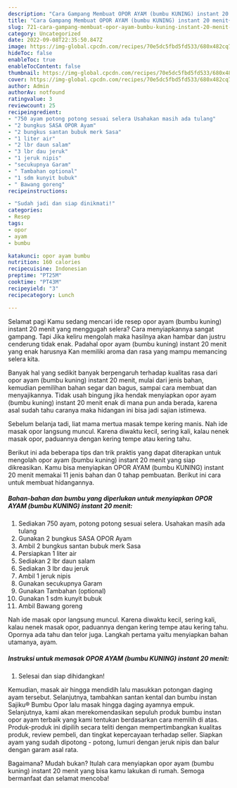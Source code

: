 ```yaml
---
description: "Cara Gampang Membuat OPOR AYAM (bumbu KUNING) instant 20 menit{ yang Menggugah Selera,  Menu Buat lebaran"
title: "Cara Gampang Membuat OPOR AYAM (bumbu KUNING) instant 20 menit{ yang Menggugah Selera,  Menu Buat lebaran"
slug: 721-cara-gampang-membuat-opor-ayam-bumbu-kuning-instant-20-menit-yang-menggugah-selera-menu-buat-lebaran
category: Uncategorized
date: 2022-09-08T22:35:50.847Z
image: https://img-global.cpcdn.com/recipes/70e5dc5fbd5fd533/680x482cq70/opor-ayam-bumbu-kuning-instant-20-menit-foto-resep-utama.jpg
hideToc: false
enableToc: true
enableTocContent: false
thumbnail: https://img-global.cpcdn.com/recipes/70e5dc5fbd5fd533/680x482cq70/opor-ayam-bumbu-kuning-instant-20-menit-foto-resep-utama.jpg
cover: https://img-global.cpcdn.com/recipes/70e5dc5fbd5fd533/680x482cq70/opor-ayam-bumbu-kuning-instant-20-menit-foto-resep-utama.jpg
author: Admin
authorAv: notfound
ratingvalue: 3
reviewcount: 25
recipeingredient:
- "750 ayam potong potong sesuai selera Usahakan masih ada tulang"
- "2 bungkus SASA OPOR Ayam"
- "2 bungkus santan bubuk merk Sasa"
- "1 liter air"
- "2 lbr daun salam"
- "3 lbr dau jeruk"
- "1 jeruk nipis"
- "secukupnya Garam"
- " Tambahan optional"
- "1 sdm kunyit bubuk"
- " Bawang goreng"
recipeinstructions:

- "Sudah jadi dan siap dinikmati!"
categories:
- Resep
tags:
- opor
- ayam
- bumbu

katakunci: opor ayam bumbu 
nutrition: 160 calories
recipecuisine: Indonesian
preptime: "PT25M"
cooktime: "PT43M"
recipeyield: "3"
recipecategory: Lunch

---
```



Selamat pagi Kamu sedang mencari ide resep opor ayam (bumbu kuning) instant 20 menit yang menggugah selera? Cara menyiapkannya sangat gampang. Tapi Jika keliru mengolah maka hasilnya akan hambar dan justru cenderung tidak enak. Padahal opor ayam (bumbu kuning) instant 20 menit yang enak harusnya Kan memiliki aroma dan rasa yang mampu memancing selera kita.


Banyak hal yang sedikit banyak berpengaruh terhadap kualitas rasa dari opor ayam (bumbu kuning) instant 20 menit, mulai dari jenis bahan, kemudian pemilihan bahan segar dan bagus, sampai cara membuat dan menyajikannya. Tidak usah bingung jika hendak menyiapkan opor ayam (bumbu kuning) instant 20 menit enak di mana pun anda berada, karena asal sudah tahu caranya maka hidangan ini bisa jadi sajian istimewa.

Sebelum belanja tadi, liat mama mertua masak tempe kering manis. Nah ide masak opor langsung muncul. Karena diwaktu kecil, sering kali, kalau nenek masak opor, paduannya dengan kering tempe atau kering tahu.


Berikut ini ada beberapa tips dan trik praktis yang dapat diterapkan untuk mengolah opor ayam (bumbu kuning) instant 20 menit yang siap dikreasikan. Kamu bisa menyiapkan OPOR AYAM (bumbu KUNING) instant 20 menit memakai 11 jenis bahan dan 0 tahap pembuatan. Berikut ini cara untuk membuat hidangannya.

<!--inarticleads1-->

##### Bahan-bahan dan bumbu yang diperlukan untuk menyiapkan OPOR AYAM (bumbu KUNING) instant 20 menit:

1. Sediakan 750 ayam, potong potong sesuai selera. Usahakan masih ada tulang
1. Gunakan 2 bungkus SASA OPOR Ayam
1. Ambil 2 bungkus santan bubuk merk Sasa
1. Persiapkan 1 liter air
1. Sediakan 2 lbr daun salam
1. Sediakan 3 lbr dau jeruk
1. Ambil 1 jeruk nipis
1. Gunakan secukupnya Garam
1. Gunakan  Tambahan (optional)
1. Gunakan 1 sdm kunyit bubuk
1. Ambil  Bawang goreng


Nah ide masak opor langsung muncul. Karena diwaktu kecil, sering kali, kalau nenek masak opor, paduannya dengan kering tempe atau kering tahu. Opornya ada tahu dan telor juga. Langkah pertama yaitu menyiapkan bahan utamanya, ayam. 

<!--inarticleads2-->

##### Instruksi untuk memasak OPOR AYAM (bumbu KUNING) instant 20 menit:


1. Selesai dan siap dihidangkan!

Kemudian, masak air hingga mendidih lalu masukkan potongan daging ayam tersebut. Selanjutnya, tambahkan santan kental dan bumbu instan Sajiku® Bumbu Opor lalu masak hingga daging ayamnya empuk. Selanjutnya, kami akan merekomendasikan sepuluh produk bumbu instan opor ayam terbaik yang kami tentukan berdasarkan cara memilih di atas. Produk-produk ini dipilih secara teliti dengan mempertimbangkan kualitas produk, review pembeli, dan tingkat kepercayaan terhadap seller. Siapkan ayam yang sudah dipotong - potong, lumuri dengan jeruk nipis dan balur dengan garam asal rata. 

Bagaimana? Mudah bukan? Itulah cara menyiapkan opor ayam (bumbu kuning) instant 20 menit yang bisa kamu lakukan di rumah. Semoga bermanfaat dan selamat mencoba!
